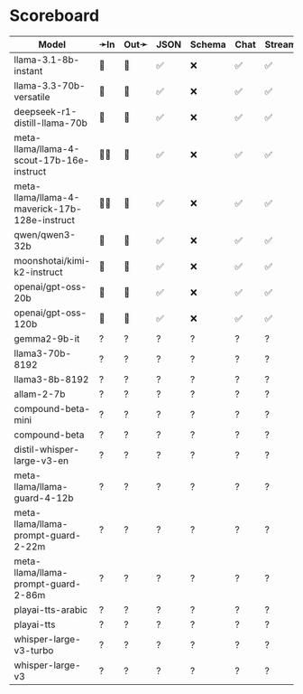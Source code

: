 # Scoreboard

| Model                                         | ➛In   | Out➛   | JSON | Schema | Chat | Stream | Tool | Batch | Seed | File | Cite | Think | Probs | Limits |
| --------------------------------------------- | ----- | ------ | ---- | ------ | ---- | ------ | ---- | ----- | ---- | ---- | ---- | ----- | ----- | ------ |
| llama-3.1-8b-instant                          | 💬    | 💬     | ✅   | ❌     | ✅   | ✅     | 💨🧐 | ❌    | ✅   | ❌   | ❌   | ❌    | ❌    | ✅     |
| llama-3.3-70b-versatile                       | 💬    | 💬     | ✅   | ❌     | ✅   | ✅     | 💨🧐 | ❌    | ✅   | ❌   | ❌   | ❌    | ❌    | ✅     |
| deepseek-r1-distill-llama-70b                 | 💬    | 💬     | ✅   | ❌     | ✅   | ✅     | 💨🧐 | ❌    | ✅   | ❌   | ❌   | ✅    | ❌    | ✅     |
| meta-llama/llama-4-scout-17b-16e-instruct     | 💬📸  | 💬     | ✅   | ❌     | ✅   | ✅     | 💨🧐 | ❌    | ✅   | ❌   | ❌   | ❌    | ❌    | ✅     |
| meta-llama/llama-4-maverick-17b-128e-instruct | 💬📸  | 💬     | ✅   | ❌     | ✅   | ✅     | 💨🧐 | ❌    | ✅   | ❌   | ❌   | ❌    | ❌    | ✅     |
| qwen/qwen3-32b                                | 💬    | 💬     | ✅   | ❌     | ✅   | ✅     | 💨🧐 | ❌    | ✅   | ❌   | ❌   | ✅    | ❌    | ✅     |
| moonshotai/kimi-k2-instruct                   | 💬    | 💬     | ✅   | ❌     | ✅   | ✅     | 💨🧐 | ❌    | ✅   | ❌   | ❌   | ❌    | ❌    | ✅     |
| openai/gpt-oss-20b                            | 💬    | 💬     | ✅   | ❌     | ✅   | ✅     | ✅🧐 | ❌    | ✅   | ❌   | ❌   | ✅    | ❌    | ✅     |
| openai/gpt-oss-120b                           | 💬    | 💬     | ✅   | ❌     | ✅   | ✅     | ✅🧐 | ❌    | ✅   | ❌   | ❌   | ✅    | ❌    | ✅     |
| gemma2-9b-it                                  | ?     | ?      | ?    | ?      | ?    | ?      | ?    | ?     | ?    | ?    | ?    | ?     | ?     | ?      |
| llama3-70b-8192                               | ?     | ?      | ?    | ?      | ?    | ?      | ?    | ?     | ?    | ?    | ?    | ?     | ?     | ?      |
| llama3-8b-8192                                | ?     | ?      | ?    | ?      | ?    | ?      | ?    | ?     | ?    | ?    | ?    | ?     | ?     | ?      |
| allam-2-7b                                    | ?     | ?      | ?    | ?      | ?    | ?      | ?    | ?     | ?    | ?    | ?    | ?     | ?     | ?      |
| compound-beta-mini                            | ?     | ?      | ?    | ?      | ?    | ?      | ?    | ?     | ?    | ?    | ?    | ?     | ?     | ?      |
| compound-beta                                 | ?     | ?      | ?    | ?      | ?    | ?      | ?    | ?     | ?    | ?    | ?    | ?     | ?     | ?      |
| distil-whisper-large-v3-en                    | ?     | ?      | ?    | ?      | ?    | ?      | ?    | ?     | ?    | ?    | ?    | ?     | ?     | ?      |
| meta-llama/llama-guard-4-12b                  | ?     | ?      | ?    | ?      | ?    | ?      | ?    | ?     | ?    | ?    | ?    | ?     | ?     | ?      |
| meta-llama/llama-prompt-guard-2-22m           | ?     | ?      | ?    | ?      | ?    | ?      | ?    | ?     | ?    | ?    | ?    | ?     | ?     | ?      |
| meta-llama/llama-prompt-guard-2-86m           | ?     | ?      | ?    | ?      | ?    | ?      | ?    | ?     | ?    | ?    | ?    | ?     | ?     | ?      |
| playai-tts-arabic                             | ?     | ?      | ?    | ?      | ?    | ?      | ?    | ?     | ?    | ?    | ?    | ?     | ?     | ?      |
| playai-tts                                    | ?     | ?      | ?    | ?      | ?    | ?      | ?    | ?     | ?    | ?    | ?    | ?     | ?     | ?      |
| whisper-large-v3-turbo                        | ?     | ?      | ?    | ?      | ?    | ?      | ?    | ?     | ?    | ?    | ?    | ?     | ?     | ?      |
| whisper-large-v3                              | ?     | ?      | ?    | ?      | ?    | ?      | ?    | ?     | ?    | ?    | ?    | ?     | ?     | ?      |
